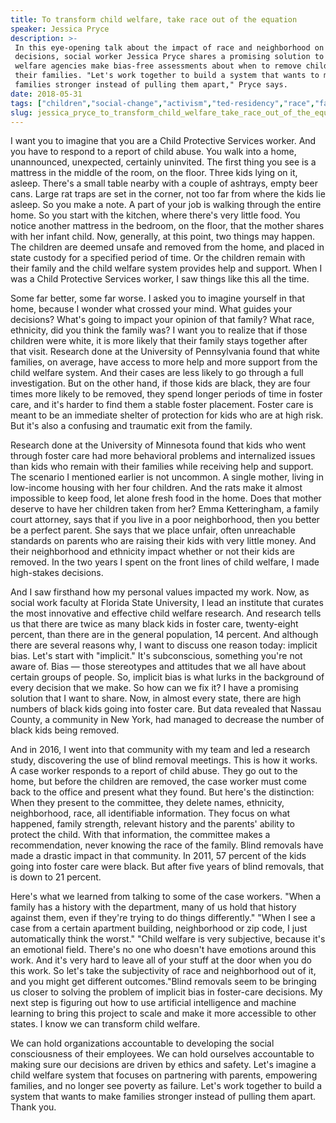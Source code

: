 ```yaml
---
title: To transform child welfare, take race out of the equation
speaker: Jessica Pryce
description: >-
 In this eye-opening talk about the impact of race and neighborhood on foster-care
 decisions, social worker Jessica Pryce shares a promising solution to help child
 welfare agencies make bias-free assessments about when to remove children from
 their families. "Let's work together to build a system that wants to make
 families stronger instead of pulling them apart," Pryce says.
date: 2018-05-31
tags: ["children","social-change","activism","ted-residency","race","family"]
slug: jessica_pryce_to_transform_child_welfare_take_race_out_of_the_equation
---
```


I want you to imagine that you are a Child Protective Services worker. And you have to
respond to a report of child abuse. You walk into a home, unannounced, unexpected,
certainly uninvited. The first thing you see is a mattress in the middle of the room, on
the floor. Three kids lying on it, asleep. There's a small table nearby with a couple of
ashtrays, empty beer cans. Large rat traps are set in the corner, not too far from where
the kids lie asleep. So you make a note. A part of your job is walking through the entire
home. So you start with the kitchen, where there's very little food. You notice another
mattress in the bedroom, on the floor, that the mother shares with her infant child. Now,
generally, at this point, two things may happen. The children are deemed unsafe and
removed from the home, and placed in state custody for a specified period of time. Or the
children remain with their family and the child welfare system provides help and
support. When I was a Child Protective Services worker, I saw things like this all the
time.

Some far better, some far worse. I asked you to imagine yourself in that home, because I
wonder what crossed your mind. What guides your decisions? What's going to impact your
opinion of that family? What race, ethnicity, did you think the family was? I want you to
realize that if those children were white, it is more likely that their family stays
together after that visit. Research done at the University of Pennsylvania found that
white families, on average, have access to more help and more support from the child
welfare system. And their cases are less likely to go through a full investigation. But on
the other hand, if those kids are black, they are four times more likely to be removed,
they spend longer periods of time in foster care, and it's harder to find them a stable
foster placement. Foster care is meant to be an immediate shelter of protection for kids
who are at high risk. But it's also a confusing and traumatic exit from the
family.

Research done at the University of Minnesota found that kids who went through foster care
had more behavioral problems and internalized issues than kids who remain with their
families while receiving help and support. The scenario I mentioned earlier is not
uncommon. A single mother, living in low-income housing with her four children. And the
rats make it almost impossible to keep food, let alone fresh food in the home. Does that
mother deserve to have her children taken from her? Emma Ketteringham, a family court
attorney, says that if you live in a poor neighborhood, then you better be a perfect
parent. She says that we place unfair, often unreachable standards on parents who are
raising their kids with very little money. And their neighborhood and ethnicity impact
whether or not their kids are removed. In the two years I spent on the front lines of
child welfare, I made high-stakes decisions.

And I saw firsthand how my personal values impacted my work. Now, as social work faculty at
Florida State University, I lead an institute that curates the most innovative and
effective child welfare research. And research tells us that there are twice as many black
kids in foster care, twenty-eight percent, than there are in the general population, 14
percent. And although there are several reasons why, I want to discuss one reason today:
implicit bias. Let's start with "implicit." It's subconscious, something you're not aware
of. Bias — those stereotypes and attitudes that we all have about certain groups of
people. So, implicit bias is what lurks in the background of every decision that we make.
So how can we fix it? I have a promising solution that I want to share. Now, in almost
every state, there are high numbers of black kids going into foster care. But data
revealed that Nassau County, a community in New York, had managed to decrease the number
of black kids being removed.

And in 2016, I went into that community with my team and led a research study, discovering
the use of blind removal meetings. This is how it works. A case worker responds to a report
of child abuse. They go out to the home, but before the children are removed, the case
worker must come back to the office and present what they found. But here's the
distinction: When they present to the committee, they delete names, ethnicity,
neighborhood, race, all identifiable information. They focus on what happened, family
strength, relevant history and the parents' ability to protect the child. With that
information, the committee makes a recommendation, never knowing the race of the family.
Blind removals have made a drastic impact in that community. In 2011, 57 percent of the
kids going into foster care were black. But after five years of blind removals, that is
down to 21 percent.

Here's what we learned from talking to some of the case workers. "When a family has a
history with the department, many of us hold that history against them, even if they're
trying to do things differently." "When I see a case from a certain apartment building,
neighborhood or zip code, I just automatically think the worst." "Child welfare is very
subjective, because it's an emotional field. There's no one who doesn't have emotions
around this work. And it's very hard to leave all of your stuff at the door when you do
this work. So let's take the subjectivity of race and neighborhood out of it, and you
might get different outcomes."Blind removals seem to be bringing us closer to solving the
problem of implicit bias in foster-care decisions. My next step is figuring out how to use
artificial intelligence and machine learning to bring this project to scale and make it
more accessible to other states. I know we can transform child welfare.

We can hold organizations accountable to developing the social consciousness of their
employees. We can hold ourselves accountable to making sure our decisions are driven by
ethics and safety. Let's imagine a child welfare system that focuses on partnering with
parents, empowering families, and no longer see poverty as failure. Let's work together to
build a system that wants to make families stronger instead of pulling them apart. Thank
you.

<!--
ad_duration=3.33
comment_count=8
event="TED Residency"
external_start_time=0
has_talk_citation=1
intro_duration=11.82
is_subtitle_required="False"
is_talk_featured="True"
language="en"
language_swap="False"
native_language="en"
number_of_related_talks=6
number_of_speakers=1
number_of_subtitled_videos=21
number_of_tags=6
number_of_talk_download_languages=21
number_of_talk_more_resources=0
number_of_talk_recommendations=1
number_of_talks_take_actions=2
post_ad_duration=0.83
published_timestamp="2018-08-21 19:44:43"
recording_date="2018-05-31"
speaker_description="Child advocate, social scientist"
speaker_is_published=1
speaker_name="Jessica Pryce"
talk_more_resources=[]
talk_name="To transform child welfare, take race out of the equation"
talk_recommendations_blurb="More resources curated by Jessica Pryce"
talks_tags=["children","social-change","activism","ted-residency","race","family"]
url_audio="https://download.ted.com/talks/JessicaPryce_2018S.mp3?apikey=acme-roadrunner"
url_photo_speaker="https://pe.tedcdn.com/images/ted/2263cb1a04b2d820f5ee5ff7bc6d8d2d85542f18_254x191.jpg"
url_photo_talk="https://s3.amazonaws.com/talkstar-photos/uploads/6b29ea4b-0f37-43ce-bfd1-b0a12dc62453/JessicaPryce_2018S-embed.jpg"
url_webpage="https://www.ted.com/talks/jessica_pryce_to_transform_child_welfare_take_race_out_of_the_equation"
video_type_name="TED Stage Talk"
-->